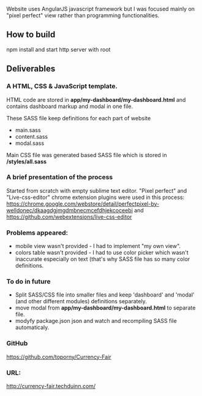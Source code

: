 Website uses AngularJS javascript framework but I was focused mainly on "pixel perfect" view rather than programming functionalities.

## How to build

npm install
and start http server with root

## Deliverables

### A HTML, CSS & JavaScript template.

HTML code are stored in **app/my-dashboard/my-dashboard.html**
and contains dashboard markup and modal in one file.

These SASS file keep definitions for each part of website
- main.sass
- content.sass
- modal.sass

Main CSS file was generated based SASS file which is stored in **/styles/all.sass**


### A brief presentation of the process
Started from scratch with empty sublime text editor. 
"Pixel perfect" and "Live-css-editor" chrome extension plugins were used in this process:
https://chrome.google.com/webstore/detail/perfectpixel-by-welldonec/dkaagdgjmgdmbnecmcefdhjekcoceebi
and
https://github.com/webextensions/live-css-editor

### Problems appeared:
- mobile view wasn't provided - I had to implement "my own view".
- colors table wasn't provided - I had to use color picker which wasn't inaccurate especially on text (that's why SASS file has so many color definitions.

### To do in future
- Split SASS/CSS file into smaller files and keep 'dashboard' and 'modal' (and other different modules) definitions separately. 
- move modal from **app/my-dashboard/my-dashboard.html** to separate file.
- modyfy package.json json and watch and recompiling SASS file automaticaly. 

### GitHub 

https://github.com/toporny/Currency-Fair

### URL:
http://currency-fair.techduinn.com/



